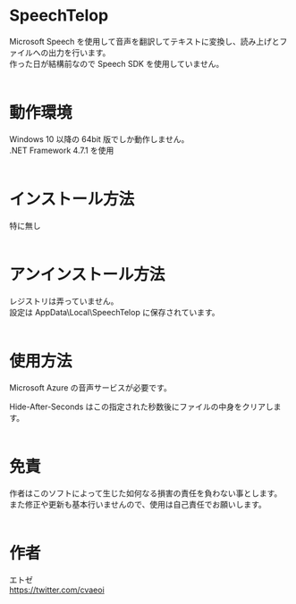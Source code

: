 # SpeechTelop
Microsoft Speech を使用して音声を翻訳してテキストに変換し、読み上げとファイルへの出力を行います。  
作った日が結構前なので Speech SDK を使用していません。  
<br />
# 動作環境
Windows 10 以降の 64bit 版でしか動作しません。  
.NET Framework 4.7.1 を使用  
<br />
# インストール方法
特に無し  
<br />
# アンインストール方法
レジストリは弄っていません。  
設定は AppData\Local\SpeechTelop に保存されています。  
<br />
# 使用方法
Microsoft Azure の音声サービスが必要です。  

Hide-After-Seconds はこの指定された秒数後にファイルの中身をクリアします。  
<br />
# 免責
作者はこのソフトによって生じた如何なる損害の責任を負わない事とします。  
また修正や更新も基本行いませんので、使用は自己責任でお願いします。  
<br />
# 作者
エトゼ  
https://twitter.com/cvaeoi  
